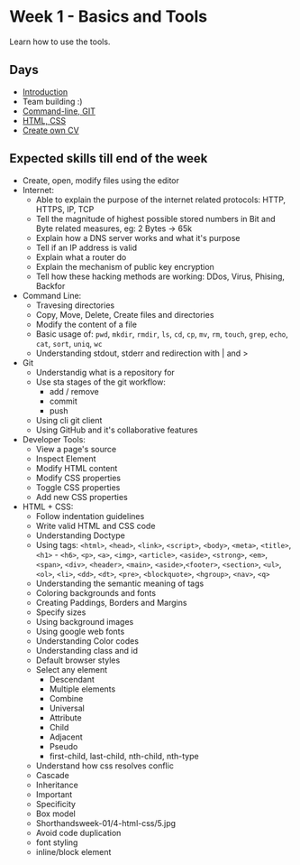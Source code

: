 # Week 1 - Basics and Tools
Learn how to use the tools.

## Days
 - [Introduction](1-introduction)
 - Team building :)
 - [Command-line, GIT](3-command-line)
 - [HTML, CSS](4-html-css)
 - [Create own CV](5-cv)



## Expected skills till end of the week
 - Create, open, modify files using the editor
 - Internet:
   - Able to explain the purpose of the internet related protocols: HTTP, HTTPS, IP, TCP
   - Tell the magnitude of highest possible stored numbers in Bit and Byte related measures, eg: 2 Bytes -> 65k
   - Explain how a DNS server works and what it's purpose
   - Tell if an IP address is valid
   - Explain what a router do
   - Explain the mechanism of public key encryption
   - Tell how these hacking methods are working: DDos, Virus, Phising, Backfor
 - Command Line:
   - Travesing directories
   - Copy, Move, Delete, Create files and directories
   - Modify the content of a file
   - Basic usage of: `pwd`, `mkdir`, `rmdir`, `ls`, `cd`, `cp`, `mv`, `rm`, `touch`, `grep`, `echo`, `cat`, `sort`, `uniq`, `wc`
   - Understanding stdout, stderr and redirection with | and >
 - Git
   - Understandig what is a repository for
   - Use sta stages of the git workflow:
     - add / remove 
     - commit
     - push
   - Using cli git client
   - Using GitHub and it's collaborative features
 - Developer Tools:
   - View a page's source
   - Inspect Element
   - Modify HTML content
   - Modify CSS properties
   - Toggle CSS properties
   - Add new CSS properties
 - HTML + CSS:
   - Follow indentation guidelines
   - Write valid HTML and CSS code
   - Understanding Doctype
   - Using tags: `<html>`, `<head>`, `<link>`, `<script>`, `<body>`, `<meta>`, `<title>`, `<h1>` - `<h6>`, `<p>`, `<a>`, `<img>`, `<article>`, `<aside>`, `<strong>`, `<em>`, `<span>`, `<div>`, `<header>`, `<main>`, `<aside>`,`<footer>`, `<section>`, `<ul>`, `<ol>`, `<li>`, `<dd>`, `<dt>`, `<pre>`, `<blockquote>`, `<hgroup>`, `<nav>`, `<q>`
   - Understanding the semantic meaning of tags
   - Coloring backgrounds and fonts
   - Creating Paddings, Borders and Margins
   - Specify sizes
   - Using background images
   - Using google web fonts
   - Understanding Color codes 
   - Understanding class and id
   - Default browser styles
   - Select any element
     - Descendant
     - Multiple elements
     - Combine
     - Universal
     - Attribute
     - Child
     - Adjacent
     - Pseudo
     - first-child, last-child, nth-child, nth-type
   - Understand how css resolves conflic
   - Cascade
   - Inheritance
   - Important
   - Specificity
   - Box model
   - Shorthandsweek-01/4-html-css/5.jpg
   - Avoid code duplication
   - font styling
   - inline/block element
